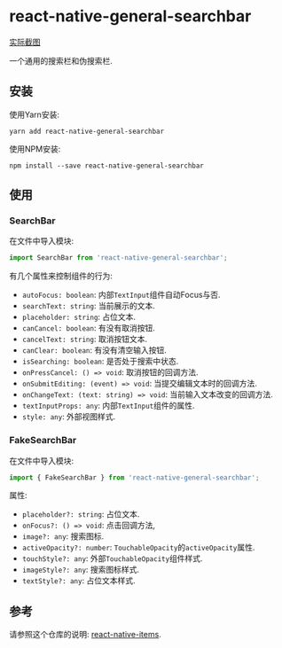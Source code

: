 # react-native-general-searchbar

[实际截图](resource/ScreenShot.md)

一个通用的搜索栏和伪搜索栏.

## 安装

使用Yarn安装:

```shell
yarn add react-native-general-searchbar
```

使用NPM安装:

```shell
npm install --save react-native-general-searchbar
```

## 使用

### SearchBar

在文件中导入模块:

```javascript
import SearchBar from 'react-native-general-searchbar';
```

有几个属性来控制组件的行为:

* `autoFocus: boolean`: 内部`TextInput`组件自动Focus与否.
* `searchText: string`: 当前展示的文本.
* `placeholder: string`: 占位文本.
* `canCancel: boolean`: 有没有取消按钮.
* `cancelText: string`: 取消按钮文本.
* `canClear: boolean`: 有没有清空输入按钮.
* `isSearching: boolean`: 是否处于搜索中状态.
* `onPressCancel: () => void`: 取消按钮的回调方法.
* `onSubmitEditing: (event) => void`: 当提交编辑文本时的回调方法.
* `onChangeText: (text: string) => void`: 当前输入文本改变的回调方法.
* `textInputProps: any`: 内部`TextInput`组件的属性.
* `style: any`: 外部视图样式.

### FakeSearchBar

在文件中导入模块:

```javascript
import { FakeSearchBar } from 'react-native-general-searchbar';
```

属性:

* `placeholder?: string`: 占位文本.
* `onFocus?: () => void`: 点击回调方法,
* `image?: any`: 搜索图标.
* `activeOpacity?: number`: `TouchableOpacity`的`activeOpacity`属性.
* `touchStyle?: any`: 外部`TouchableOpacity`组件样式.
* `imageStyle?: any`: 搜索图标样式.
* `textStyle?: any`: 占位文本样式.

## 参考

请参照这个仓库的说明: [react-native-items](https://github.com/gaoxiaosong/react-native-items/blob/master/README-zh_CN.md).
